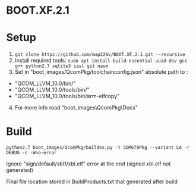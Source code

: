 # BOOT.XF.2.1

# Setup
1. ```git clone https://github.com/map220v/BOOT.XF.2.1.git --recursive```
2. Install required tools: ```sudo apt install build-essential uuid-dev gcc g++ python2.7 sqlite3 iasl git nasm```
3. Set in "boot_images/QcomPkg/toolchainconfig.json" absolute path to :
 * "QCOM_LLVM_10.0/bin/"
 * "QCOM_LLVM_10.0/tools/bin/"
 * "QCOM_LLVM_10.0/tools/bin/arm-elfcopy"
4. For more info read "boot_images\QcomPkg\Docs\"

# Build
```
python2.7 boot_images/QcomPkg/buildex.py -t SDM670Pkg --variant LA -r DEBUG -c -Wno-error
```
Ignore "sign/default/sbl1/xbl.elf" error at the end (signed xbl.elf not generated)

Final file location stored in BuildProducts.txt that generated after build


